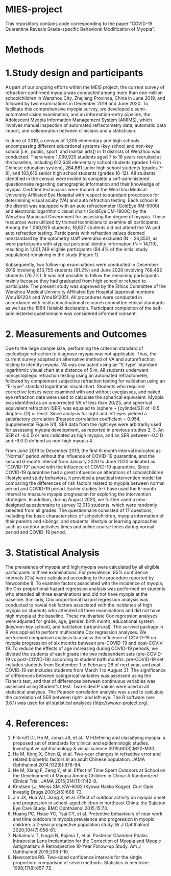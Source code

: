 # MIES-project
This repostitory contains code corresponding to the paper "COVID-19 Quarantine Reveals Grade-specific Behavioral Modification of Myopia".

# Methods
# 1.Study design and participants
As part of our ongoing efforts within the MEIS project, the current survey of refraction-confirmed myopia was conducted among more than one-million schoolchildren in Wenzhou City, Zhejiang Province, China in June 2019, and followed by two examinations in December 2019 and June 2020. To facilitate this comprehensive myopia survey, we developed a semi-automated vision examination, and an information-entry pipeline, the Adolescent Myopia Information Management System (AMIMS), which involves manual inspection of automated refractometry data, automatic data import, and collaboration between clinicians and a statistician. 

In June of 2019, a census of 1,305 elementary and high schools encompassing different educational systems (key school and non-key school [i.e., public, sport, and martial arts]) in 11 districts of Wenzhou was conducted. There were 1,060,925 students aged 7 to 18 years recruited at the baseline, including 612,648 elementary school students (grades 1-6 in Chinese education system), 264,661 junior high school students (grades 7-9), and 183,616 senior high school students (grades 10-12). All students identified in the census were invited to complete a self-administered questionnaire regarding demographic information and their knowledge of myopia. Certified technicians were trained at the Wenzhou Medical University Affiliated Eye Hospital with respect to standard procedures for determining visual acuity (VA) and auto refraction testing. Each school in the district was equipped with an auto refractometer (GoldEye RM-9000) and electronic logarithmic visual chart (GoldEye CM-1900C) by the Wenzhou Municipal Government for assessing the degree of myopia. These resources were utilized by trained technicians to examine all participants. Among the 1,060,925 students, 18,627 students did not attend the VA and auto refraction testing. Participants with refraction values deemed nonstandard by the optometry staff were also excluded (N = 26,350), as were participants with atypical personal identity information (N = 14,119), resulting in 1,001,749 eligible participants (94.4% of the initial study population) remaining in the study (Figure 1). 

Subsequently, two follow-up examinations were conducted in December 2019 involving 813,755 students (81.2%) and June 2020 involving 768,492 students (76.7%). It was not possible to follow the remaining participants mainly because they had graduated from high school or refused to participate. 
The present study was approved by the Ethics Committee of the Wenzhou Medical University Affiliated Eye Hospital (approval numbers Wmu191204 and Wmu191205). All procedures were conducted in accordance with institutional/national research committee ethical standards as well as the 1964 Helsinki declaration. Participant completion of the self-administered questionnaire was considered informed consent.

# 2. Measurements and Outcomes
Due to the large sample size, performing the criterion standard of cycloplegic refraction to diagnose myopia was not applicable. Thus, the current survey adopted an alternative method of VA and autorefraction testing to identify myopia. VA was evaluated using an ‘‘E-type’’ standard logarithmic visual chart at a distance of 5 m. All students underwent noncycloplegic refraction testing using an automated refractometer, followed by complement subjective refraction testing for validation using an ‘‘E-type’’ standard logarithmic visual chart. Students who required corrective lenses were examined with and without eyeglasses, and naked eye refraction data were used to calculate the spherical equivalent. Myopia was identified as an uncorrected VA of less than 20/25, and spherical equivalent refraction (SER) was equaled to (sphere + [cylinder/2]) of -0.5 diopters (D) or less1. Since analysis for right and left eyes yielded a satisfactory correlation (Pearson correlation coefficient = 0.954, Supplemental Figure S1), SER data from the right eye were arbitrarily used for assessing myopia development, as reported in previous studies 2, 3. An SER of -6.0 D or less indicated as high myopia, and an SER between -0.5 D and -6.0 D defined as non-high myopia 4. 

From June 2019 to December 2019, the first 6-month interval indicated as “Normal” period without the influence of COVID-19 quarantine, and the second 6-month interval from January 2020 to June 2020 indicated as “COVID-19” period with the influence of COVID-19 quarantine. Since COVID-19 quarantine had a great influence on alterations of schoolchildren lifestyle and study behaviors, it provided a practical intervention model for comparing the differences of risk factors related to myopia between normal period and COVID-19 period. Earlier studies 5-7 have used the 6-month interval to measure myopia progression for exploring the intervention strategies. In addition, during August 2020, we further used a new-designed questionnaire to survey 12,013 students, which were randomly selected from all grades. The questionnaire consisted of 17 questions, including the basic characteristics of schoolchildren, myopia information of their parents and siblings, and students’ lifestyle or learning approaches such as outdoor activities times and online course times during normal period and COVID-19 period.

# 3. Statistical Analysis
The prevalence of myopia and high myopia were calculated by all eligible participants in three examinations. For prevalence, 95% confidence intervals (CIs) were calculated according to the procedure reported by Newcombe 8. To examine factors associated with the incidence of myopia, the Cox proportional hazard regression analysis was performed on students who attended all three examinations and did not have myopia at the baseline. Similarly, Cox proportional hazard regression analysis was conducted to reveal risk factors associated with the incidence of high myopia on students who attended all three examinations and did not have high myopia at the baseline. These multivariate Cox regression analyses were adjusted for grade, age, gender, birth month, educational system (key/non-key school), and habitation (urban/rural). The survival package in R was applied to perform multivariate Cox regression analyses.
We performed comparison analysis to assess the influence of COVID-19 on myopia progression of six months between pre-COVID-19 and post-COVIV-19. To reduce the effects of age increasing during COVID-19 periods, we divided the students of each grade into two independent sets (pre-COVID-19 vs post-COVID-19) according to student birth months: pre-COVID-19 set includes students from September 1 to February 28 of next year, and post-COVID-19 set includes students from March 1 to August 31. 
The significance of differences between categorical variables was assessed using the Fisher’s test, and that of differences between continuous variables was assessed using Student’s t test. Two-sided P values were used in all statistical analyses. The Pearson correlation analysis was used to calculate the correlation of SER between right- and left-eye. The R software (ver. 3.6.1) was used for all statistical analyses (http://www.r-project.org).

# 4. References:
1.	Flitcroft DI, He M, Jonas JB, et al. IMI–Defining and classifying myopia: a proposed set of standards for clinical and epidemiologic studies. Investigative ophthalmology & visual science 2019;60(3):M20-M30.
2.	He M, Kong X, Chen Q, et al. Two-year changes in refractive error and related biometric factors in an adult Chinese population. JAMA Ophthalmol 2014;132(8):978-84.
3.	He M, Xiang F, Zeng Y, et al. Effect of Time Spent Outdoors at School on the Development of Myopia Among Children in China: A Randomized Clinical Trial. JAMA 2015;314(11):1142-8.
4.	Knutsen LJ, Weiss SM. KW-6002 (Kyowa Hakko Kogyo). Curr Opin Investig Drugs 2001;2(5):668-73.
5.	Jin JX, Hua WJ, Jiang X, et al. Effect of outdoor activity on myopia onset and progression in school-aged children in northeast China: the Sujiatun Eye Care Study. BMC Ophthalmol 2015;15:73.
6.	Huang PC, Hsiao YC, Tsai CY, et al. Protective behaviours of near work and time outdoors in myopia prevalence and progression in myopic children: a 2-year prospective population study. Br J Ophthalmol 2020;104(7):956-61.
7.	Nakamura T, Isogai N, Kojima T, et al. Posterior Chamber Phakic Intraocular Lens Implantation for the Correction of Myopia and Myopic Astigmatism: A Retrospective 10-Year Follow-up Study. Am J Ophthalmol 2019;206:1-10.
8.	Newcombe RG. Two‐sided confidence intervals for the single proportion: comparison of seven methods. Statistics in medicine 1998;17(8):857-72.



